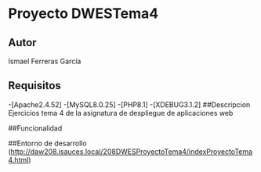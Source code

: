 # Proyecto DWESTema4
## Autor
Ismael Ferreras García
## Requisitos
   -[Apache2.4.52]
   -[MySQL8.0.25]
   -[PHP8.1]
   -[XDEBUG3.1.2]
##Descripcion
Ejercicios tema 4 de la asignatura de despliegue de aplicaciones web

##Funcionalidad

##Entorno de desarrollo
(http://daw208.isauces.local/208DWESProyectoTema4/indexProyectoTema4.html)